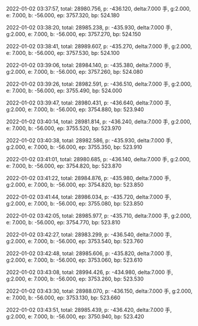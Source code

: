 2022-01-02 03:37:57, total: 28980.756, p: -436.120, delta:7.000 手, g:2.000, e: 7.000, b: -56.000, ep: 3757.320, bp: 524.180

2022-01-02 03:38:20, total: 28985.238, p: -435.930, delta:7.000 手, g:2.000, e: 7.000, b: -56.000, ep: 3757.270, bp: 524.150

2022-01-02 03:38:41, total: 28989.607, p: -435.270, delta:7.000 手, g:2.000, e: 7.000, b: -56.000, ep: 3757.530, bp: 524.100

2022-01-02 03:39:06, total: 28984.140, p: -435.380, delta:7.000 手, g:2.000, e: 7.000, b: -56.000, ep: 3757.260, bp: 524.080

2022-01-02 03:39:26, total: 28982.591, p: -436.510, delta:7.000 手, g:2.000, e: 7.000, b: -56.000, ep: 3755.490, bp: 524.000

2022-01-02 03:39:47, total: 28980.431, p: -436.640, delta:7.000 手, g:2.000, e: 7.000, b: -56.000, ep: 3754.880, bp: 523.940

2022-01-02 03:40:14, total: 28981.814, p: -436.240, delta:7.000 手, g:2.000, e: 7.000, b: -56.000, ep: 3755.520, bp: 523.970

2022-01-02 03:40:38, total: 28982.586, p: -435.930, delta:7.000 手, g:2.000, e: 7.000, b: -56.000, ep: 3755.350, bp: 523.910

2022-01-02 03:41:01, total: 28980.685, p: -436.140, delta:7.000 手, g:2.000, e: 7.000, b: -56.000, ep: 3754.820, bp: 523.870

2022-01-02 03:41:22, total: 28984.876, p: -435.980, delta:7.000 手, g:2.000, e: 7.000, b: -56.000, ep: 3754.820, bp: 523.850

2022-01-02 03:41:44, total: 28986.034, p: -435.720, delta:7.000 手, g:2.000, e: 7.000, b: -56.000, ep: 3755.080, bp: 523.850

2022-01-02 03:42:05, total: 28985.977, p: -435.710, delta:7.000 手, g:2.000, e: 7.000, b: -56.000, ep: 3754.770, bp: 523.810

2022-01-02 03:42:27, total: 28983.299, p: -436.540, delta:7.000 手, g:2.000, e: 7.000, b: -56.000, ep: 3753.540, bp: 523.760

2022-01-02 03:42:48, total: 28985.606, p: -435.820, delta:7.000 手, g:2.000, e: 7.000, b: -56.000, ep: 3753.060, bp: 523.610

2022-01-02 03:43:08, total: 28994.426, p: -434.980, delta:7.000 手, g:2.000, e: 7.000, b: -56.000, ep: 3753.260, bp: 523.530

2022-01-02 03:43:30, total: 28988.070, p: -436.150, delta:7.000 手, g:2.000, e: 7.000, b: -56.000, ep: 3753.130, bp: 523.660

2022-01-02 03:43:51, total: 28985.439, p: -436.420, delta:7.000 手, g:2.000, e: 7.000, b: -56.000, ep: 3750.940, bp: 523.420